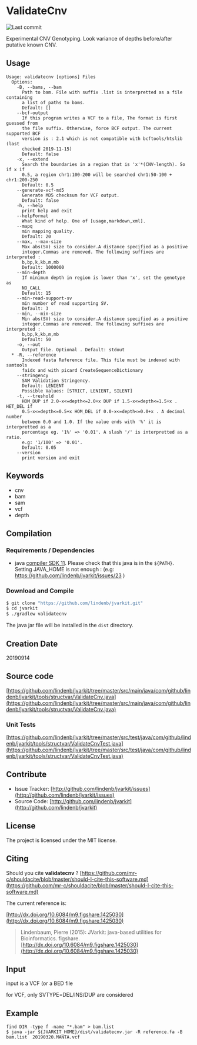 # ValidateCnv

![Last commit](https://img.shields.io/github/last-commit/lindenb/jvarkit.png)

Experimental CNV Genotyping. Look variance of depths before/after putative known CNV.


## Usage

```
Usage: validatecnv [options] Files
  Options:
    -B, --bams, --bam
      Path to bam. File with suffix .list is interpretted as a file containing 
      a list of paths to bams.
      Default: []
    --bcf-output
      If this program writes a VCF to a file, The format is first guessed from 
      the file suffix. Otherwise, force BCF output. The current supported BCF 
      version is : 2.1 which is not compatible with bcftools/htslib (last 
      checked 2019-11-15)
      Default: false
    -x, --extend
      Search the boundaries in a region that is 'x'*(CNV-length). So if x if 
      0.5, a region chr1:100-200 will be searched chr1:50-100 + chr1:200-250
      Default: 0.5
    --generate-vcf-md5
      Generate MD5 checksum for VCF output.
      Default: false
    -h, --help
      print help and exit
    --helpFormat
      What kind of help. One of [usage,markdown,xml].
    --mapq
      min mapping quality.
      Default: 20
    --max, --max-size
      Max abs(SV) size to consider.A distance specified as a positive 
      integer.Commas are removed. The following suffixes are interpreted : 
      b,bp,k,kb,m,mb 
      Default: 1000000
    --min-depth
      If minimum depth in region is lower than 'x', set the genotype as 
      NO_CALL 
      Default: 15
    --min-read-support-sv
      min number of read supporting SV.
      Default: 3
    --min, --min-size
      Min abs(SV) size to consider.A distance specified as a positive 
      integer.Commas are removed. The following suffixes are interpreted : 
      b,bp,k,kb,m,mb 
      Default: 50
    -o, --out
      Output file. Optional . Default: stdout
  * -R, --reference
      Indexed fasta Reference file. This file must be indexed with samtools 
      faidx and with picard CreateSequenceDictionary
    --stringency
      SAM Validation Stringency.
      Default: LENIENT
      Possible Values: [STRICT, LENIENT, SILENT]
    -t, --treshold
      HOM_DUP if 2.0-x<=depth<=2.0+x DUP if 1.5-x<=depth<=1.5+x . HET_DEL if 
      0.5-x<=depth<=0.5+x HOM_DEL if 0.0-x<=depth<=0.0+x . A decimal number 
      between 0.0 and 1.0. If the value ends with '%' it is interpretted as a 
      percentage eg. '1%' => '0.01'. A slash '/' is interpretted as a ratio. 
      e.g: '1/100' => '0.01'.
      Default: 0.05
    --version
      print version and exit

```


## Keywords

 * cnv
 * bam
 * sam
 * vcf
 * depth


## Compilation

### Requirements / Dependencies

* java [compiler SDK 11](https://jdk.java.net/11/). Please check that this java is in the `${PATH}`. Setting JAVA_HOME is not enough : (e.g: https://github.com/lindenb/jvarkit/issues/23 )


### Download and Compile

```bash
$ git clone "https://github.com/lindenb/jvarkit.git"
$ cd jvarkit
$ ./gradlew validatecnv
```

The java jar file will be installed in the `dist` directory.


## Creation Date

20190914

## Source code 

[https://github.com/lindenb/jvarkit/tree/master/src/main/java/com/github/lindenb/jvarkit/tools/structvar/ValidateCnv.java](https://github.com/lindenb/jvarkit/tree/master/src/main/java/com/github/lindenb/jvarkit/tools/structvar/ValidateCnv.java)

### Unit Tests

[https://github.com/lindenb/jvarkit/tree/master/src/test/java/com/github/lindenb/jvarkit/tools/structvar/ValidateCnvTest.java](https://github.com/lindenb/jvarkit/tree/master/src/test/java/com/github/lindenb/jvarkit/tools/structvar/ValidateCnvTest.java)


## Contribute

- Issue Tracker: [http://github.com/lindenb/jvarkit/issues](http://github.com/lindenb/jvarkit/issues)
- Source Code: [http://github.com/lindenb/jvarkit](http://github.com/lindenb/jvarkit)

## License

The project is licensed under the MIT license.

## Citing

Should you cite **validatecnv** ? [https://github.com/mr-c/shouldacite/blob/master/should-I-cite-this-software.md](https://github.com/mr-c/shouldacite/blob/master/should-I-cite-this-software.md)

The current reference is:

[http://dx.doi.org/10.6084/m9.figshare.1425030](http://dx.doi.org/10.6084/m9.figshare.1425030)

> Lindenbaum, Pierre (2015): JVarkit: java-based utilities for Bioinformatics. figshare.
> [http://dx.doi.org/10.6084/m9.figshare.1425030](http://dx.doi.org/10.6084/m9.figshare.1425030)


## Input

input is a VCF (or a BED file

for VCF, only SVTYPE=DEL/INS/DUP are considered



## Example

```
find DIR -type f -name "*.bam" > bam.list
$ java -jar ${JVARKIT_HOME}/dist/validatecnv.jar -R reference.fa -B bam.list  20190320.MANTA.vcf 
```


